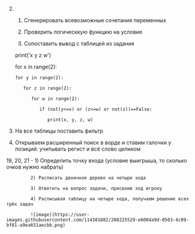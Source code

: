2. 1) Сгенерировать всевозможные сочетания переменных

   2) Проверить логическкую функцию на условие
   
   3) Сопоставить вывод с таблицей из задания

    print('x y z w')
    
    for x in range(2):
    
       for y in range(2):
       
          for z in range(2):
          
             for w in range(2):
             
                if (not(y<=x) or (z<=w) or not(z))==False:
                
                   print(x, y, z, w)
3. На все таблицы поставить фильтр
             
10. Открываем расширенный поиск в ворде и ставим галочки у позиций: учитывать регист и всё слово целиком

19, 20, 21 - 1) Определить точку входа (условие выигрыша, то сколько очков нужно набрать)

             2) Расписать двоичное дерево на четыре хода
             
             3) Ответить на вопрос задачи, присвоив ход игроку
             
             4) Расписывая таблицу на четыре хода, получаем решение всех трёх задач
             
             ![image](https://user-images.githubusercontent.com/114381882/208225529-e6004a9d-0503-4c09-bf81-a9ea651aecbb.png)
